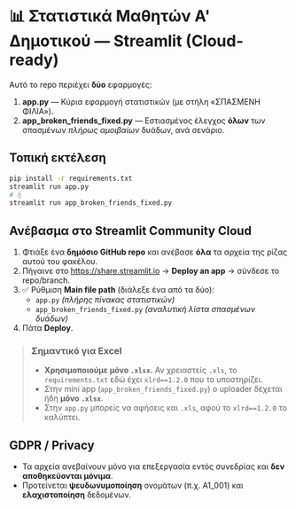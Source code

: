 # 📊 Στατιστικά Μαθητών Α' Δημοτικού — Streamlit (Cloud-ready)

Αυτό το repo περιέχει **δύο** εφαρμογές:

1) **app.py** — Κύρια εφαρμογή στατιστικών (με στήλη «ΣΠΑΣΜΕΝΗ ΦΙΛΙΑ»).
2) **app_broken_friends_fixed.py** — Εστιασμένος έλεγχος **όλων** των σπασμένων *πλήρως αμοιβαίων* δυάδων, ανά σενάριο.

## Τοπική εκτέλεση
```bash
pip install -r requirements.txt
streamlit run app.py
# ή
streamlit run app_broken_friends_fixed.py
```

## Ανέβασμα στο Streamlit Community Cloud
1. Φτιάξε ένα **δημόσιο GitHub repo** και ανέβασε **όλα** τα αρχεία της ρίζας αυτού του φακέλου.
2. Πήγαινε στο https://share.streamlit.io → **Deploy an app** → σύνδεσε το repo/branch.
3. ✅ Ρύθμιση **Main file path** (διάλεξε ένα από τα δύο):
   - `app.py` *(πλήρης πίνακας στατιστικών)*
   - `app_broken_friends_fixed.py` *(αναλυτική λίστα σπασμένων δυάδων)*
4. Πάτα **Deploy**.

> ### Σημαντικό για Excel
> - **Χρησιμοποιούμε μόνο `.xlsx`.** Αν χρειαστείς `.xls`, το `requirements.txt` εδώ έχει `xlrd==1.2.0` που το υποστηρίζει.
> - Στην mini app (`app_broken_friends_fixed.py`) ο uploader δέχεται ήδη **μόνο `.xlsx`**.
> - Στην `app.py` μπορείς να αφήσεις και `.xls`, αφού το `xlrd==1.2.0` το καλύπτει.

## GDPR / Privacy
- Τα αρχεία ανεβαίνουν μόνο για επεξεργασία εντός συνεδρίας και **δεν αποθηκεύονται μόνιμα**.
- Προτείνεται **ψευδωνυμοποίηση** ονομάτων (π.χ. A1_001) και **ελαχιστοποίηση** δεδομένων.
